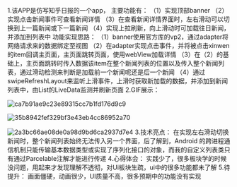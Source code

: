 1.该APP是仿写知乎日报的一个app，
  主要功能有：
    （1）实现顶部banner
    （2）实现点击新闻事件可查看新闻详情
    （3）在查看新闻详情界面时，左右滑动可以切换到上一篇新闻或下一篇新闻
    （4）实现上拉刷新，向上滑动时可加载往日新闻，并添加到列表中
  功能实现思路：
    （1）banner使用官方库的vp2，通过adapter将网络请求来的数据绑定至视图
    （2）在adapter实现点击事件，并将被点击xinwen的item回调主页面，主页面跳转页面，使用webView加载详情
    （3）在（2）的基础上，主页面跳转时传入数据该item在整个新闻列表的位置以及传入整个新闻列表，通过滑动检测来判断是加载前一个新闻呢还是后一个新闻
    （4）通过swipeRefreshLayout来监听上滑事件，上滑时获取新加载的数据，并添加到新闻列表中，由List的LiveData监测并刷新页面
2.GIF展示：

  ![ca7b91ae9c23e89315cc7b1fd176d9c9](https://github.com/user-attachments/assets/62268d39-fdcc-4c39-ae82-0ec0b038467b)

  ![35b8942fef329bf3e43eb4cc86952a70](https://github.com/user-attachments/assets/badbf46b-17be-4cdd-a82c-f198e96698e2)

  ![2a3bc66ae08de0a98d9bd6ca2937d7e4](https://github.com/user-attachments/assets/aa5a3377-77e4-4540-80dc-ddab855e1197)
3.技术亮点：
  在实现左右滑动切换新闻时，整个新闻列表始终无法传入另一个界面，后了解到，Android 的跨进程通信机制只能传输基本数据类型或实现了序列化接口的对象，而我的自定义列表类只有通过Parcelable注解才能进行传递
4.心得体会：
  实践少了，很多板块学的时候没问题，用起来才发现理解不透彻，对Ui板块生疏，ui中的很多功能都未了解
5.待提升：
  画面僵硬，动画很少，UI质量不高，很多预期中的功能没有实现
